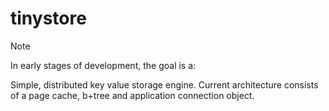 # tinystore

> [!NOTE]
> In early stages of development, the goal is a:

Simple, distributed key value storage engine.
Current architecture consists of a page cache, b+tree and application connection object.  

